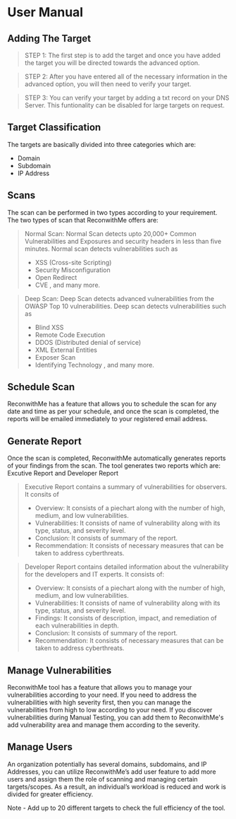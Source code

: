 # User Manual 

## Adding The Target
> STEP 1: 
> The first step is to add the target and once you have added the target you will be directed towards the advanced option.

> STEP 2: 
> After you have entered all of the necessary information in the advanced option, you will then need to verify your target. 

> STEP 3: 
> You can verify your target by adding a txt record on your DNS Server. This funtionality can be disabled for large targets on request.


## Target Classification
The targets are basically divided into three categories which are:
- Domain
- Subdomain
- IP Address

## Scans 
The scan can be performed in two types according to your requirement. The two types of scan that ReconwithMe offers are:

> Normal Scan:
Normal Scan detects upto 20,000+ Common Vulnerabilities and Exposures and security headers in less than five minutes. Normal scan detects vulnerabilities such as
> - XSS (Cross-site Scripting)
> - Security Misconfiguration
> - Open Redirect
> - CVE , and many more.

> Deep Scan:
Deep Scan detects advanced vulnerabilities from the OWASP Top 10 vulnerabilities. Deep scan detects vulnerabilities such as 
> - Blind XSS
> - Remote Code Execution
> - DDOS (Distributed denial of service)
> - XML External Entities
> - Exposer Scan
> - Identifying Technology , and many more. 

## Schedule Scan 
ReconwithMe has a feature that allows you to schedule the scan for any date and time as per your schedule, and once the scan is completed, the reports will be emailed immediately to your registered email address. 

## Generate Report
Once the scan is completed, ReconwithMe automatically generates reports of your findings from the scan. The tool generates two reports which are: Excutive Report and Developer Report

> Executive Report contains a summary of vulnerabilities for observers. It consits of 
> - Overview: It consists of a piechart along with the number of high, medium, and low vulnerabilities.
> - Vulnerabilities: It consists of name of vulnerability along with its type, status, and severity level. 
> - Conclusion: It consists of summary of the report. 
> - Recommendation: It consists of necessary measures that can be taken to address cyberthreats. 

> Developer Report contains detailed information about the vulnerability for the developers and IT experts. It consists of: 
> - Overview: It consists of a piechart along with the number of high, medium, and low vulnerabilities.
> - Vulnerabilities: It consists of name of vulnerability along with its type, status, and severity level. 
> - Findings: It consists of description, impact, and remediation of each vulnerabilities in depth. 
> - Conclusion: It consists of summary of the report. 
> - Recommendation: It consists of necessary measures that can be taken to address cyberthreats. 

## Manage Vulnerabilities
ReconwithMe tool has a feature that allows you to manage your vulnerabilities according to your need. If you need to address the vulnerabilities with high severity first, then you can manage the vulnerabilities from high to low according to your need. 
If you discover vulnerabilities during Manual Testing, you can add them to ReconwithMe's add vulnerability area and manage them according to the severity. 

## Manage Users
An organization potentially has several domains, subdomains, and IP Addresses, you can utilize ReconwithMe’s add user feature to add more users and assign them the role of scanning and managing certain targets/scopes. As a result, an individual’s workload is reduced and work is divided for greater efficiency.

Note - Add up to 20 different targets to check the full efficiency of the tool.